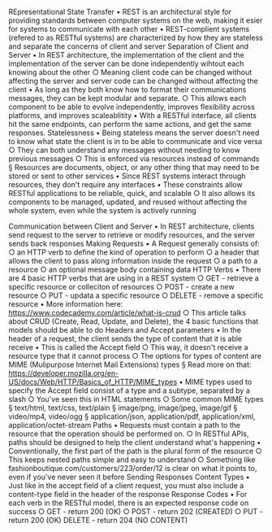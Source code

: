 REpresentational State Transfer
	• REST is an architectural style for providing standards between computer systems on the web, making it esier for systems to communicate with each other
	• REST-complient systems (refered to as RESTful systems) are characterized by how they are stateless and separate the concerns of client and server
Separation of Client and Server
	• In REST architecture, the implementation of the client and the implementation of the server can be done independently wihtout each knowing about the other
		○ Meaning client code can be changed without affecting the server and server code can be changed without affecting the client
	• As long as they both know how to format their communications messages, they can be kept modular and separate.
		○ This allows each component to be able to evolve independently, improves flexibility across platforms, and improves scaleablitity
	• With a RESTful interface, all clients hit the same endpoints, can perform the same actions, and get the same responses.
Statelessness
	• Being stateless means the server doesn't need to know what state the client is in to be able to communicate and vice versa
		○ They can both understand any messages without needing to know previous messages
		○ This is enforced via resources instead of commands
			§ Resources are documents, object, or any other thing that may need to be stored or sent to other services
	• Since REST systems interact through resources, they don't require any interfaces
	• These constraints allow RESTful applications to be reliable, quick, and scalable
		○ It also allows its components to be managed, updated, and reused without affecting the whole system, even while the system is actively running

Communication between Client and Server
	• In REST architecture, clients send request to the server to retrieve or modify resources, and the server sends back responses
Making Requests
	• A Request generally consists of:
		○ an HTTP verb to define the kind of operation to perform
		○ a header that allows the client to pass along information inside the request
		○ a path to a resource
		○ an optional message body containing data
HTTP Verbs
	• There are 4 basic HTTP verbs that are using in a REST system
		○ GET - retrieve a specific resource or colleciton of resources
		○ POST - create a new resource
		○ PUT - updata a specific resource
		○ DELETE - remove a specific resource
	• More information here: https://www.codecademy.com/article/what-is-crud
		○ This article talks about CRUD (Create, Read, Update, and Delete), the 4 basic functions that models should be able to do
Headers and Accept parameters
	• In the header of a request, the client sends the type of content that it is able receive
	• This is called the Accept field
		○ This way, it doesn't receive a resource type that it cannot process
		○ The options for types of content are MIME (Mulipurpose Internet Mail Extensions) types
			§ Read more on that: https://developer.mozilla.org/en-US/docs/Web/HTTP/Basics_of_HTTP/MIME_types
	• MIME types used to specify the Accept field consist of a type and a subtype, separated by a slash
		○ You've seen this in <link> HTML statements
		○ Some common MIME types
			§ text/html, text/css, text/plain
			§ image/png, image/jpeg, image/gif
			§ video/mp4, video/ogg
			§ application/json, application/pdf, application/xml, application/octet-stream
Paths
	• Requests must contain a path to the resource that the operation should be performed on.
		○ In RESTful APIs, paths should be designed to help the client understand what's happening
	• Conventionally, the first part of the path is the plural form of the resource
		○ This keeps nested paths simple and easy to understand
		○ Something like fashionboutique.com/customers/223/order/12 is clear on what it points to, even if you've never seen it before
Sending Responses
Content Types
	• Just like in the accept field of a client request, you must also include a content-type field in the header of the response
Response Codes
	• For each verb in the RESTful model, there is an expected response code on success
		○ GET - return 200 (OK)
		○ POST - return 202 (CREATED)
		○ PUT - return 200 (OK)
DELETE - return 204 (NO CONTENT)
